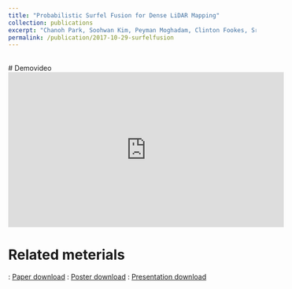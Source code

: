 ```yaml
---
title: "Probabilistic Surfel Fusion for Dense LiDAR Mapping"
collection: publications
excerpt: "Chanoh Park, Soohwan Kim, Peyman Moghadam, Clinton Fookes, Sridha Sridharan, ICCV workshop 2017.<img src='/images/500x300.png'>"
permalink: /publication/2017-10-29-surfelfusion
---
```



<br>
# Demovideo
<iframe width="560" height="315" src="https://www.youtube.com/embed/QNNLncT9XmQ" frameborder="0" allow="autoplay; encrypted-media"> </iframe>
<br>



# Related meterials

:   [Paper download](https://arxiv.org/pdf/1711.01691)
:   [Poster download](http://copark86.github.io/files/surfelfusion_poster.pdf)
:   [Presentation download](http://copark86.github.io/files/surfelfusion_ppt.pdf)
